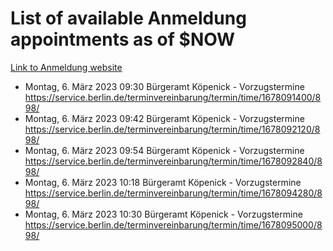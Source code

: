 # List of available Anmeldung appointments as of $NOW
[Link to Anmeldung website](https://service.berlin.de/terminvereinbarung/termin/tag.php?termin=1&anliegen[]=120686&dienstleisterlist=122210,122217,327316,122219,327312,122227,327314,122231,327346,122243,327348,122254,122252,329742,122260,329745,122262,329748,122271,327278,122273,327274,122277,327276,330436,122280,327294,122282,327290,122284,327292,122291,327270,122285,327266,122286,327264,122296,327268,150230,329760,122297,327286,122294,327284,122312,329763,122314,329775,122304,327330,122311,327334,122309,327332,317869,122281,327352,122279,329772,122283,122276,327324,122274,327326,122267,329766,122246,327318,122251,327320,122257,327322,122208,327298,122226,327300&herkunft=http%3A%2F%2Fservice.berlin.de%2Fdienstleistung%2F120686%2F)
- Montag, 6. März 2023 09:30 Bürgeramt Köpenick - Vorzugstermine https://service.berlin.de/terminvereinbarung/termin/time/1678091400/898/
- Montag, 6. März 2023 09:42 Bürgeramt Köpenick - Vorzugstermine https://service.berlin.de/terminvereinbarung/termin/time/1678092120/898/
- Montag, 6. März 2023 09:54 Bürgeramt Köpenick - Vorzugstermine https://service.berlin.de/terminvereinbarung/termin/time/1678092840/898/
- Montag, 6. März 2023 10:18 Bürgeramt Köpenick - Vorzugstermine https://service.berlin.de/terminvereinbarung/termin/time/1678094280/898/
- Montag, 6. März 2023 10:30 Bürgeramt Köpenick - Vorzugstermine https://service.berlin.de/terminvereinbarung/termin/time/1678095000/898/
